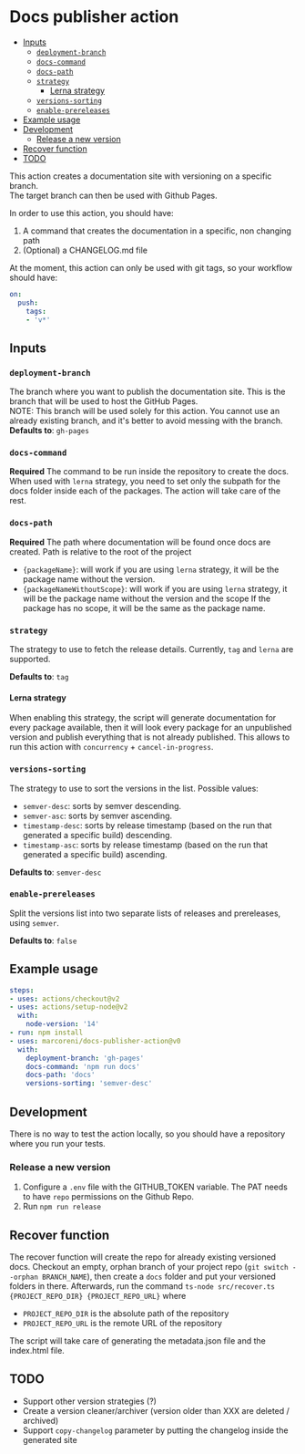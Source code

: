 <!-- omit in toc -->
# Docs publisher action

- [Inputs](#inputs)
  - [`deployment-branch`](#deployment-branch)
  - [`docs-command`](#docs-command)
  - [`docs-path`](#docs-path)
  - [`strategy`](#strategy)
    - [Lerna strategy](#lerna-strategy)
  - [`versions-sorting`](#versions-sorting)
  - [`enable-prereleases`](#enable-prereleases)
- [Example usage](#example-usage)
- [Development](#development)
  - [Release a new version](#release-a-new-version)
- [Recover function](#recover-function)
- [TODO](#todo)

This action creates a documentation site with versioning on a specific branch.  
The target branch can then be used with Github Pages.

In order to use this action, you should have:

1. A command that creates the documentation in a specific, non changing path
2. (Optional) a CHANGELOG.md file

At the moment, this action can only be used with git tags, so your workflow should have:

```yaml
on:
  push:
    tags: 
    - 'v*'
```

## Inputs

### `deployment-branch`

The branch where you want to publish the documentation site. This is the branch
that will be used to host the GitHub Pages.  
NOTE: This branch will be used solely for this action. You cannot use an already existing branch, and
it's better to avoid messing with the branch.  
**Defaults to**: `gh-pages`

### `docs-command`

**Required** The command to be run inside the repository to create the docs. When used with `lerna` strategy, you need to set only
the subpath for the docs folder inside each of the packages. The action will take care of the rest.

### `docs-path`

**Required** The path where documentation will be found once docs are created. Path is relative to the root of the project

- `{packageName}`: will work if you are using `lerna` strategy, it will be the package name without the version.
- `{packageNameWithoutScope}`: will work if you are using `lerna` strategy, it will be the package name without the version and the scope
  If the package has no scope, it will be the same as the package name.

### `strategy`

The strategy to use to fetch the release details. Currently, `tag` and `lerna` are supported.

**Defaults to**: `tag`

#### Lerna strategy

When enabling this strategy, the script will generate documentation for every package available,
then it will look every package for an unpublished version and publish everything that is not already
published. This allows to run this action with `concurrency` + `cancel-in-progress`.

### `versions-sorting`

The strategy to use to sort the versions in the list. Possible values:

- `semver-desc`: sorts by semver descending.
- `semver-asc`: sorts by semver ascending.
- `timestamp-desc`: sorts by release timestamp (based on the run that generated a specific build) descending.
- `timestamp-asc`: sorts by release timestamp (based on the run that generated a specific build) ascending.

**Defaults to**: `semver-desc`

### `enable-prereleases`

Split the versions list into two separate lists of releases and prereleases, using `semver`.

**Defaults to**: `false`

## Example usage

```yaml
steps:
- uses: actions/checkout@v2
- uses: actions/setup-node@v2
  with:
    node-version: '14'
- run: npm install
- uses: marcoreni/docs-publisher-action@v0
  with:
    deployment-branch: 'gh-pages'
    docs-command: 'npm run docs'
    docs-path: 'docs'
    versions-sorting: 'semver-desc'
```

## Development

There is no way to test the action locally, so you should have a repository where you run your tests.  

### Release a new version

1. Configure a `.env` file with the GITHUB_TOKEN variable. The PAT needs to have `repo` permissions on the Github Repo.
2. Run `npm run release`

## Recover function

The recover function will create the repo for already existing versioned docs.
Checkout an empty, orphan branch of your project repo (`git switch --orphan BRANCH_NAME`), then
create a `docs` folder and put your versioned folders in there.
Afterwards, run the command `ts-node src/recover.ts {PROJECT_REPO_DIR} {PROJECT_REPO_URL}` where

- `PROJECT_REPO_DIR` is the absolute path of the repository
- `PROJECT_REPO_URL` is the remote URL of the repository

The script will take care of generating the metadata.json file and the index.html file.

## TODO

- Support other version strategies (?)
- Create a version cleaner/archiver (version older than XXX are deleted / archived)
- Support `copy-changelog` parameter by putting the changelog inside the generated site
